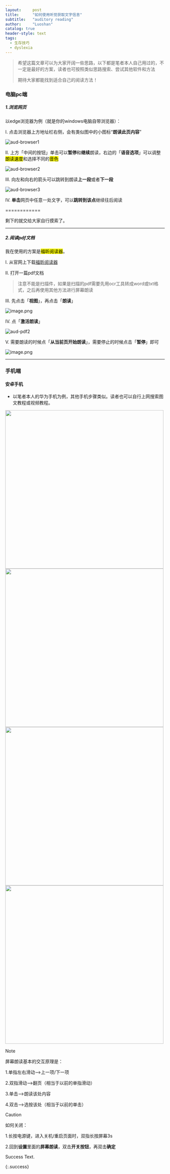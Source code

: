 ```yaml
---
layout:     post
title:      "如何使用听觉获取文字信息"
subtitle:   "auditory reading"
author:     "Luoshan"
catalog: true
header-style: text
tags:
  - 生存技巧
  - dyslexia
---
```


> 希望这篇文章可以为大家开阔一些思路，以下都是笔者本人自己用过的，不一定是最好的方案，读者也可按照类似思路搜索、尝试其他软件和方法
> 
> 期待大家都能找到适合自己的阅读方法！

### 电脑pc端

##### 1.浏览网页

以edge浏览器为例（就是你的windows电脑自带浏览器）：

I. 点击浏览器上方地址栏右侧，会有类似图中的小图标“**朗读此页内容**”

![aud-browser1](https://cdn.jsdelivr.net/gh/xunluoshan/xunluoshan.github.io@master/img/attachment/aud-browser.png)

II. 上方「中间的按钮」单击可以**暂停**和**继续**朗读，右边的「**语音选项**」可以调整<mark>朗读速度</mark>和选择不同的<mark>音色</mark>

![aud-browser2](https://cdn.jsdelivr.net/gh/xunluoshan/xunluoshan.github.io@master/img/attachment/aud-browser2.png)

III. 向左和向右的箭头可以跳转到朗读**上一段**或者**下一段**

![aud-browser3](https://cdn.jsdelivr.net/gh/xunluoshan/xunluoshan.github.io@master/img/attachment/aud-browser3.png)

IV. **单击**网页中任意一处文字，可以**跳转到该点**继续往后阅读

============

剩下的就交给大家自行摸索了。

-----------------------------------------
##### 2.阅读pdf文档

我在使用的方案是<mark>福昕阅读器</mark>。

I. 从官网上下载[福昕阅读器](https://www.foxitsoftware.cn/pdf-reader/)

II. 打开一篇pdf文档

> 注意不能是扫描件，如果是扫描的pdf需要先用ocr工具转成word或txt格式，之后再使用其他方法进行屏幕朗读

III. 先点击「**视图**」，再点击「**朗读**」

![image.png](https://cdn.jsdelivr.net/gh/xunluoshan/xunluoshan.github.io@master/img/attachment/aud-pdf.png)

IV. 点「**激活朗读**」

![aud-pdf2](https://cdn.jsdelivr.net/gh/xunluoshan/xunluoshan.github.io@master/img/attachment/aud-pdf2.png)

V. 需要朗读的时候点「**从当前页开始朗读**」，需要停止的时候点击「**暂停**」即可

![image.png](https://cdn.jsdelivr.net/gh/xunluoshan/xunluoshan.github.io@master/img/attachment/aud-pdf3.png)



-----------------------------
### 手机端

#### 安卓手机

- 以笔者本人的华为手机为例，其他手机步骤类似。读者也可以自行上网搜索图文教程或视频教程。

<img src="https://cdn.jsdelivr.net/gh/xunluoshan/xunluoshan.github.io@master/img/attachment/aud-phone1.jpg" width="500px">


<img src="https://cdn.jsdelivr.net/gh/xunluoshan/xunluoshan.github.io@master/img/attachment/aud-phone.jpg" width="500px">


<img src="https://cdn.jsdelivr.net/gh/xunluoshan/xunluoshan.github.io@master/img/attachment/aud-phone3.jpg" width="500px">


<img src="https://cdn.jsdelivr.net/gh/xunluoshan/xunluoshan.github.io@master/img/attachment/aud-phone4.jpg" width="500px">

>[!NOTE]
>
> 屏幕朗读基本的交互原理是：
>
> 1.单指左右滑动——>上一项/下一项
>
> 2.双指滑动——>翻页（相当于以前的单指滑动）
>
> 3.单击——>朗读该处内容
>
> 4.双击——>选按该处（相当于以前的单击）

> [!CAUTION]
>
> 如何关闭：
>
> 1.长按电源键，进入关机/重启页面时，双指长按屏幕3s
>
> 2.回到**设置**里面的**屏幕朗读**，双击**开关按钮**，再双击**确定**


Success Text.

{:.success}


